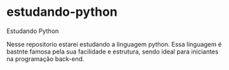 # estudando-python
 Estudando Python

Nesse repositorio estarei estudando a linguagem python. Essa linguagem é bastnte famosa pela sua facilidade e estrutura, sendo ideal para iniciantes na programação back-end.